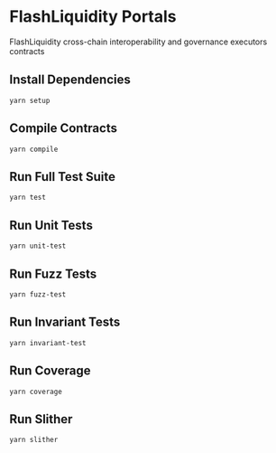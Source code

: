 # FlashLiquidity Portals

FlashLiquidity cross-chain interoperability and governance executors contracts

## Install Dependencies

`yarn setup`

## Compile Contracts

`yarn compile`

## Run Full Test Suite

`yarn test`

## Run Unit Tests

`yarn unit-test`

## Run Fuzz Tests

`yarn fuzz-test`

## Run Invariant Tests

`yarn invariant-test`

## Run Coverage

`yarn coverage`

## Run Slither

`yarn slither`


